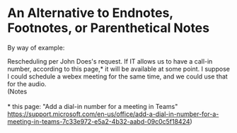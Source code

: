 An Alternative to Endnotes, Footnotes, or Parenthetical Notes
=============================================================

By way of example:

Rescheduling per John Does's request.
If IT allows us to have a call-in number,
according to this page,\* it will be available at some point.
I suppose I could schedule a webex meeting for the same time,
and we could use that for the audio.<br/>
(Notes<br/>          
\* this page:
"Add a dial-in number for a meeting in Teams"
https://support.microsoft.com/en-us/office/add-a-dial-in-number-for-a-meeting-in-teams-7c33e972-e5a2-4b32-aabd-09c0c5f18424)



